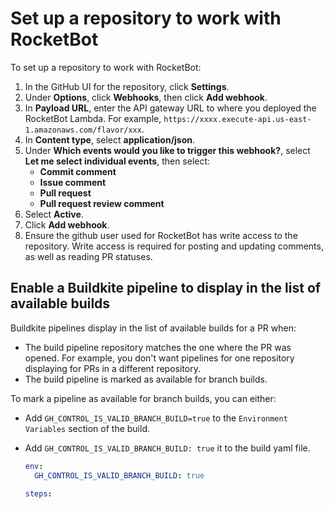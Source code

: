 # Set up a repository to work with RocketBot

To set up a repository to work with RocketBot:

1. In the GitHub UI for the repository, click **Settings**.
1. Under **Options**, click **Webhooks**, then click **Add webhook**.
1. In **Payload URL**, enter the API gateway URL to where you deployed the RocketBot Lambda. For example, `https://xxxx.execute-api.us-east-1.amazonaws.com/flavor/xxx`.
1. In **Content type**, select **application/json**.
1. Under **Which events would you like to trigger this webhook?**, select **Let me select individual events**, then select:
   - **Commit comment**
   - **Issue comment**
   - **Pull request**
   - **Pull request review comment**
1. Select **Active**.
1. Click **Add webhook**.
1. Ensure the github user used for RocketBot has write access to the repository. Write access is required for posting and updating comments, as well as reading PR statuses.

## Enable a Buildkite pipeline to display in the list of available builds

Buildkite pipelines display in the list of available builds for a PR when:

- The build pipeline repository matches the one where the PR was opened. For example, you don't want pipelines for one repository displaying for PRs in a different repository.
- The build pipeline is marked as available for branch builds.

To mark a pipeline as available for branch builds, you can either:

- Add `GH_CONTROL_IS_VALID_BRANCH_BUILD=true` to the `Environment Variables` section of the build.
- Add `GH_CONTROL_IS_VALID_BRANCH_BUILD: true` it to the build yaml file.

  ```yaml
  env:
    GH_CONTROL_IS_VALID_BRANCH_BUILD: true

  steps:
  ```

